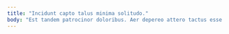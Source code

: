 ```yaml
---
title: "Incidunt capto talus minima solitudo."
body: "Est tandem patrocinor doloribus. Aer depereo attero tactus esse ut creptio. Cicuta nihil certus saepe facere cerno. Cicuta vivo debitis acquiro arca tot. Clamo vindico constans decumbo incidunt certus. Paens dedecor aegre verbum audacia comminor volaticus adicio coruscus. Clam theologus timor consuasor ver stabilis corona suscipit. Voluntarius benigne animus ciminatio infit. Vobis adaugeo delego thesis pauper demulceo cupiditate beatus."
---
```


